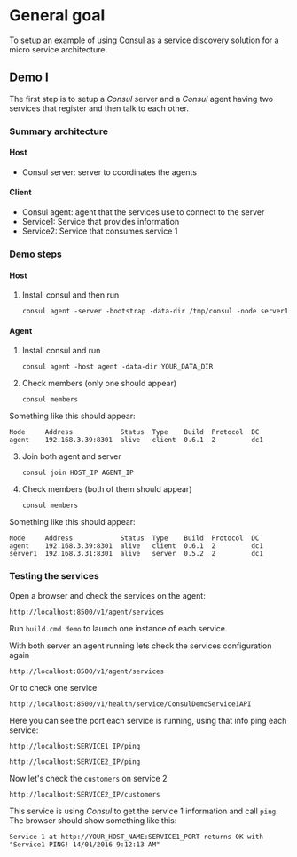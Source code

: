 # General goal

To setup an example of using [Consul](https://www.consul.io) as a service discovery solution for a micro service architecture.

## Demo I

The first step is to setup a _Consul_ server and a _Consul_ agent having two services that register and then talk to each other.

### Summary architecture

#### Host
* Consul server: server to coordinates the agents

#### Client
* Consul agent: agent that the services use to connect to the server
* Service1: Service that provides information
* Service2: Service that consumes service 1


### Demo steps

#### Host

1. Install consul and then run

    `consul agent -server -bootstrap -data-dir /tmp/consul -node server1`

#### Agent

1. Install consul and run

    `consul agent -host agent -data-dir YOUR_DATA_DIR`

2. Check members (only one should appear)

    `consul members`

Something like this should appear:

    Node     Address            Status  Type    Build  Protocol  DC
    agent    192.168.3.39:8301  alive   client  0.6.1  2         dc1

3. Join both agent and server

    `consul join HOST_IP AGENT_IP`

4. Check members (both of them should appear)

    `consul members`

Something like this should appear:

    Node     Address            Status  Type    Build  Protocol  DC
    agent    192.168.3.39:8301  alive   client  0.6.1  2         dc1
    server1  192.168.3.31:8301  alive   server  0.5.2  2         dc1

### Testing the services

Open a browser and check the services on the agent:

    http://localhost:8500/v1/agent/services

Run `build.cmd demo` to launch one instance of each service.

With both server an agent running lets check the services configuration again

    http://localhost:8500/v1/agent/services

Or to check one service

    http://localhost:8500/v1/health/service/ConsulDemoService1API

Here you can see the port each service is running, using that info ping each service:

    http://localhost:SERVICE1_IP/ping

    http://localhost:SERVICE2_IP/ping

Now let's check the `customers` on service 2

    http://localhost:SERVICE2_IP/customers

This service is using _Consul_ to get the service 1 information and call `ping`. 
The browser should show something like this:

    Service 1 at http://YOUR_HOST_NAME:SERVICE1_PORT returns OK with "Service1 PING! 14/01/2016 9:12:13 AM"